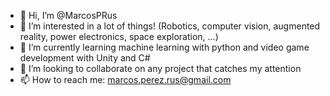 - 👋 Hi, I’m @MarcosPRus
- 👀 I’m interested in a lot of things! (Robotics, computer vision, augmented reality, power electronics, space exploration, ...)
- 🌱 I’m currently learning machine learning with python and video game development with Unity and C#
- 💞️ I’m looking to collaborate on any project that catches my attention
- 📫 How to reach me: marcos.perez.rus@gmail.com

<!---
MarcosPRus/MarcosPRus is a ✨ special ✨ repository because its `README.md` (this file) appears on your GitHub profile.
You can click the Preview link to take a look at your changes.
--->
